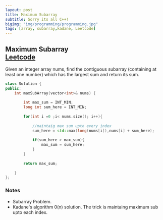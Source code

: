 ```yaml
---
layout: post
title: Maximum Subarray
subtitle: Sorry its all C++!
bigimg: "img/programming/programming.jpg"
tags: [array, subarray,kadane, Leetcode]
---
```


## **Maximum Subarray** <br/> [Leetcode](https://leetcode.com/problems/maximum-subarray/)


Given an integer array nums, find the contiguous subarray (containing at least one number) which has the largest sum and return its sum.

```cpp
class Solution {
public:
    int maxSubArray(vector<int>& nums) {
        
        int max_sum = INT_MIN;
        long int sum_here = INT_MIN;
        
        for(int i =0 ;i< nums.size(); i++){
            
            //maintaig max sum upto every index
            sum_here = std::max(long(nums[i]),nums[i] + sum_here);
            
            if(sum_here > max_sum){
                max_sum = sum_here;
            }
        }
        
        return max_sum;
        
    }
};
```

### **Notes**

* Subarray Problem.
* Kadane's algorithm 0(n) solution. The trick is maintaing maximum sub upto each index.
